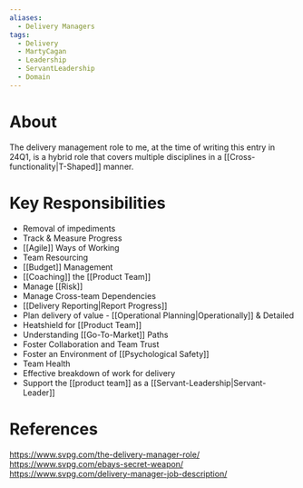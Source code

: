 ```yaml
---
aliases:
  - Delivery Managers
tags:
  - Delivery
  - MartyCagan
  - Leadership
  - ServantLeadership
  - Domain
---
```

# About
The delivery management role to me, at the time of writing this entry in 24Q1, is a hybrid role that covers multiple disciplines in a [[Cross-functionality|T-Shaped]] manner. 
# Key Responsibilities
- Removal of impediments
- Track & Measure Progress
- [[Agile]] Ways of Working
- Team Resourcing
- [[Budget]] Management
- [[Coaching]] the [[Product Team]]
- Manage [[Risk]]
- Manage Cross-team Dependencies
- [[Delivery Reporting|Report Progress]]
- Plan delivery of value - [[Operational Planning|Operationally]] & Detailed
- Heatshield for [[Product Team]]
- Understanding [[Go-To-Market]] Paths
- Foster Collaboration and Team Trust
- Foster an Environment of [[Psychological Safety]]
- Team Health
- Effective breakdown of work for delivery
- Support the [[product team]] as a [[Servant-Leadership|Servant-Leader]]
# References
https://www.svpg.com/the-delivery-manager-role/
https://www.svpg.com/ebays-secret-weapon/
https://www.svpg.com/delivery-manager-job-description/